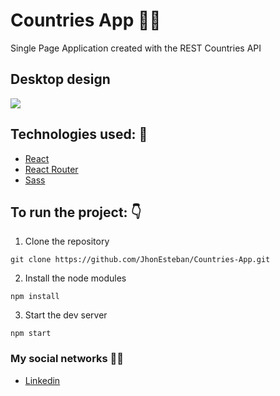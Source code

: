 # Countries App 🐱‍👤

Single Page Application created with the REST Countries API

## Desktop design

![](https://i.imgur.com/1uG93Tl.jpg)

## Technologies used: 📕

- [React](https://reactjs.org/ 'Click here')
- [React Router](https://reactrouter.com/web/guides/quick-start 'Click here')
- [Sass](https://sass-lang.com/ 'Click here')

## To run the project: 👇

1. Clone the repository

```
git clone https://github.com/JhonEsteban/Countries-App.git
```

2. Install the node modules

```
npm install
```

3. Start the dev server

```
npm start
```

### My social networks 👋🏼

- [Linkedin](https://www.linkedin.com/in/jhon-esteban-herrera/ 'My Linkendin')
